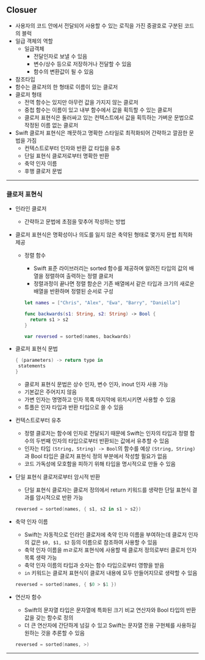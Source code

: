 ## Closuer

- 사용자의 코드 안에서 전달되어 사용할 수 있는 로직을 가진 중괄호로 구분된 코드의 블럭
- 일급 객체의 역할
  - 일급객체
    - 전달인자로 보낼 수 있음
    - 변수/상수 등으로 저장하거나 전달할 수 있음
    - 함수의 변환값이 될 수 있음
- 참조타입
- 함수는 클로저의 한 형태로 이름이 있는 클로저
- 클로저 형태
  - 전역 함수는 있지만 아무런 값을 가지지 않는 클로저
  - 중첩 함수는 이름이 있고 내부 함수에서 값을 획득할 수 있는 클로저
  - 클로저 표현식은 둘러싸고 있는 컨텍스트에서 값을 획득하는 가벼운 문법으로 작정된 이름 없는 클로저
- Swift 클로저 표현식은 깨끗하고 명확한 스타일로 최적화되어 간략하고 깔끔한 문법을 가짐
  - 컨텍스트로부터 인자와 반환 값 타입을 유추
  - 단일 표현식 클로저로부터 명확한 반환
  - 축약 인자 이름
  - 후행 클로저 문법

<hr></hr>

### 클로저 표현식

- 인라인 클로저	

  - 간략하고 문법에 초점을 맞추어 작성하는 방법

- 클로저 표현식은 명확성이나 의도를 잃지 않은 축약된 형태로 몇가지 문법 최적화 제공

  - 정렬 함수

    - Swift 표준 라이브러리는 sorted 함수를 제공하며 알려진 타입의 값의 배열을 정렬하여 출력하는 정렬 클로저
    - 정렬과정이 끝나면 정렬 함순은 기존 배열에서 같은 타입과 크기의 새로운 배열을 반환하며 정렬된 순서로 구성

    ```swift
    let names = ["Chris", "Alex", "Ewa", "Barry", "Daniella"]
    
    func backwards(s1: String, s2: String) -> Bool {
      return s1 > s2
    }
    
    var reversed = sorted(names, backwards)
    ```

- 클로저 표현식 문법

  ```swift
  { (parameters) -> return type in
   statements
  }
  ```

  - 클로저 표현식 문법은 상수 인자, 변수 인자, inout 인자 사용 가능
  - 기본값은 주어지지 않음
  - 가변 인자는 명명하고 인자 목록 마지막에 위치시키면 사용할 수 있음
  - 튜플은 인자 타입과 반환 타입으로 쓸 수 있음

- 컨텍스트로부터 유추

  - 정렬 클로저는 함수에 인자로 전달되기 때문에 Swift는 인자의 타입과 정렬 함수의 두번째 인자의 타입으로부터 반환되는 값에서 유추할 수 있음
  - 인자는 타입 `(String, String) -> Bool`의 함수를 예상 `(String, String)`과 Bool 타입은 클로저 표현식 정의 부분에서 작성할 필요가 없음
  - 코드 가독성에 모호함을 피하기 위해 타입을 명시적으로 만들 수 있음

- 단일 표현식 클로저로부터 암시적 반환

  - 단일 표현식 클로자는 클로저 정의에서 return 키워드를 생략한 단일 표현식 결과를 암시적으로 반환 가능

  ```swift
  reversed = sorted(names, { s1, s2 in s1 > s2})
  ```

- 축약 인자 이름

  - Swift는 자동적으로 인라인 클로저에 축약 인자 이름을 부여하는데 클로저 인자의 값은 `$0, $1, $2` 등의 이름으로 참조하여 사용할 수 있음
  - 축약 인자 이름을 mㄹ로저 표현식에 사용할 때 클로저 정의로부터 클로저 인자 목록 생략 가능
  - 축약 인자 이름의 타입과 숫자는 함수 타입으로부터 영향을 받음
  - `in` 키워드는 클로저 표현식이 클로저 내용에 모두 만들어지므로 생략할 수 있음

  ```swift
  reversed = sorted(names, { $0 > $1 })
  ```

- 연산자 함수

  - Swift의 문자열 타입은 문자열에 특화된 크기 비교 연산자와 Bool 타입의 반환 값을 갖는 함수로 정의
  - 더 큰 연산자에 간단하게 넘길 수 있고 Swift는 문자열 전용 구현체를 사용하길 원하는 것을 추론할 수 있음

  ```swift
  reversed = sorted(names, >)
  ```

<hr></hr>

